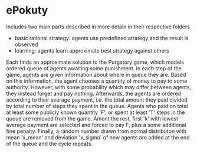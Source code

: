 # ePokuty

Includes two main parts described in more detain in their respective folders
- basic rational strategy: agents use predefined atrategy and the result is observed
- learning: agents learn approximate best strategy against others

Each finds an approximate solution to the Purgatory game, which models ordered queue of agents awaiting some punishment.
In each step of the game, agents are given information about where in queue they are. 
Based on this information, the agent chooses a quantity of money to pay to some authority. 
However, with some probability which may differ between agents, they instead forget and pay nothing.
Afterwards, the agents are ordered according to their average payment, i.e. the total amount they paid divided by total number of steps they spent in the queue.
Agents who paid on total at least some publicly known quantity 'F', or spent at least 'T' steps in the queue are removed from the game. 
Amont the rest, first 'k' with lowest average payment are selected and forced to pay F, plus a some additional fine penalty.
Finally, a random number drawn from normal distributon with mean 'x_mean' and deviation 'x_sigma' of new agents are added at the end of the queue and the cycle repeats.




